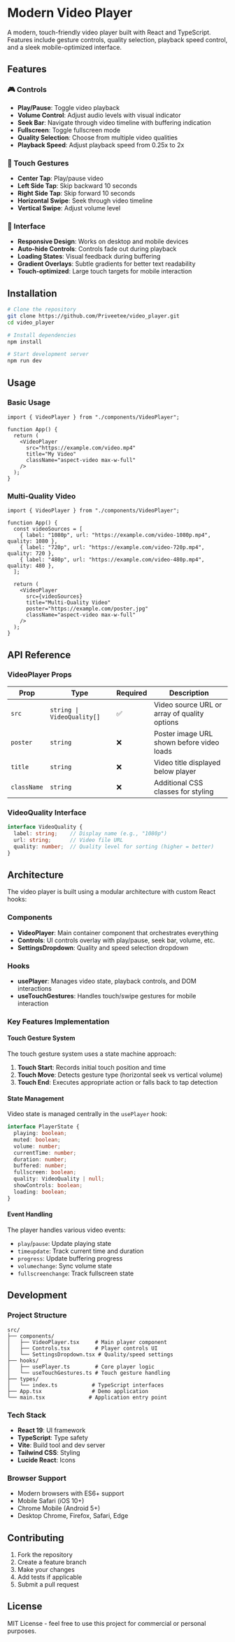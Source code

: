 # Modern Video Player

A modern, touch-friendly video player built with React and TypeScript. Features include gesture controls, quality selection, playback speed control, and a sleek mobile-optimized interface.

## Features

### 🎮 Controls
- **Play/Pause**: Toggle video playback
- **Volume Control**: Adjust audio levels with visual indicator
- **Seek Bar**: Navigate through video timeline with buffering indication
- **Fullscreen**: Toggle fullscreen mode
- **Quality Selection**: Choose from multiple video qualities
- **Playback Speed**: Adjust playback speed from 0.25x to 2x

### 📱 Touch Gestures
- **Center Tap**: Play/pause video
- **Left Side Tap**: Skip backward 10 seconds  
- **Right Side Tap**: Skip forward 10 seconds
- **Horizontal Swipe**: Seek through video timeline
- **Vertical Swipe**: Adjust volume level

### 🎨 Interface
- **Responsive Design**: Works on desktop and mobile devices
- **Auto-hide Controls**: Controls fade out during playback
- **Loading States**: Visual feedback during buffering
- **Gradient Overlays**: Subtle gradients for better text readability
- **Touch-optimized**: Large touch targets for mobile interaction

## Installation

```bash
# Clone the repository
git clone https://github.com/Priveetee/video_player.git
cd video_player

# Install dependencies
npm install

# Start development server
npm run dev
```

## Usage

### Basic Usage

```tsx
import { VideoPlayer } from "./components/VideoPlayer";

function App() {
  return (
    <VideoPlayer
      src="https://example.com/video.mp4"
      title="My Video"
      className="aspect-video max-w-full"
    />
  );
}
```

### Multi-Quality Video

```tsx
import { VideoPlayer } from "./components/VideoPlayer";

function App() {
  const videoSources = [
    { label: "1080p", url: "https://example.com/video-1080p.mp4", quality: 1080 },
    { label: "720p", url: "https://example.com/video-720p.mp4", quality: 720 },
    { label: "480p", url: "https://example.com/video-480p.mp4", quality: 480 },
  ];

  return (
    <VideoPlayer
      src={videoSources}
      title="Multi-Quality Video"
      poster="https://example.com/poster.jpg"
      className="aspect-video max-w-full"
    />
  );
}
```

## API Reference

### VideoPlayer Props

| Prop | Type | Required | Description |
|------|------|----------|-------------|
| `src` | `string \| VideoQuality[]` | ✅ | Video source URL or array of quality options |
| `poster` | `string` | ❌ | Poster image URL shown before video loads |
| `title` | `string` | ❌ | Video title displayed below player |
| `className` | `string` | ❌ | Additional CSS classes for styling |

### VideoQuality Interface

```typescript
interface VideoQuality {
  label: string;    // Display name (e.g., "1080p")
  url: string;      // Video file URL
  quality: number;  // Quality level for sorting (higher = better)
}
```

## Architecture

The video player is built using a modular architecture with custom React hooks:

### Components

- **VideoPlayer**: Main container component that orchestrates everything
- **Controls**: UI controls overlay with play/pause, seek bar, volume, etc.
- **SettingsDropdown**: Quality and speed selection dropdown

### Hooks

- **usePlayer**: Manages video state, playback controls, and DOM interactions
- **useTouchGestures**: Handles touch/swipe gestures for mobile interaction

### Key Features Implementation

#### Touch Gesture System
The touch gesture system uses a state machine approach:

1. **Touch Start**: Records initial touch position and time
2. **Touch Move**: Detects gesture type (horizontal seek vs vertical volume)
3. **Touch End**: Executes appropriate action or falls back to tap detection

#### State Management
Video state is managed centrally in the `usePlayer` hook:

```typescript
interface PlayerState {
  playing: boolean;
  muted: boolean;
  volume: number;
  currentTime: number;
  duration: number;
  buffered: number;
  fullscreen: boolean;
  quality: VideoQuality | null;
  showControls: boolean;
  loading: boolean;
}
```

#### Event Handling
The player handles various video events:
- `play`/`pause`: Update playing state
- `timeupdate`: Track current time and duration
- `progress`: Update buffering progress
- `volumechange`: Sync volume state
- `fullscreenchange`: Track fullscreen state

## Development

### Project Structure

```
src/
├── components/
│   ├── VideoPlayer.tsx     # Main player component
│   ├── Controls.tsx        # Player controls UI
│   └── SettingsDropdown.tsx # Quality/speed settings
├── hooks/
│   ├── usePlayer.ts        # Core player logic
│   └── useTouchGestures.ts # Touch gesture handling
├── types/
│   └── index.ts           # TypeScript interfaces
├── App.tsx                # Demo application
└── main.tsx              # Application entry point
```

### Tech Stack

- **React 19**: UI framework
- **TypeScript**: Type safety
- **Vite**: Build tool and dev server
- **Tailwind CSS**: Styling
- **Lucide React**: Icons

### Browser Support

- Modern browsers with ES6+ support
- Mobile Safari (iOS 10+)
- Chrome Mobile (Android 5+)
- Desktop Chrome, Firefox, Safari, Edge

## Contributing

1. Fork the repository
2. Create a feature branch
3. Make your changes
4. Add tests if applicable
5. Submit a pull request

## License

MIT License - feel free to use this project for commercial or personal purposes.